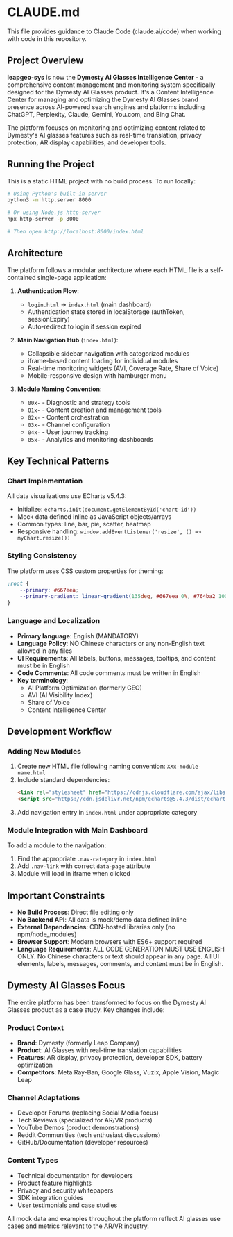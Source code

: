 # CLAUDE.md

This file provides guidance to Claude Code (claude.ai/code) when working with code in this repository.

## Project Overview

**leapgeo-sys** is now the **Dymesty AI Glasses Intelligence Center** - a comprehensive content management and monitoring system specifically designed for the Dymesty AI Glasses product. It's a Content Intelligence Center for managing and optimizing the Dymesty AI Glasses brand presence across AI-powered search engines and platforms including ChatGPT, Perplexity, Claude, Gemini, You.com, and Bing Chat.

The platform focuses on monitoring and optimizing content related to Dymesty's AI glasses features such as real-time translation, privacy protection, AR display capabilities, and developer tools.

## Running the Project

This is a static HTML project with no build process. To run locally:

```bash
# Using Python's built-in server
python3 -m http.server 8000

# Or using Node.js http-server
npx http-server -p 8000

# Then open http://localhost:8000/index.html
```

## Architecture

The platform follows a modular architecture where each HTML file is a self-contained single-page application:

1. **Authentication Flow**: 
   - `login.html` → `index.html` (main dashboard)
   - Authentication state stored in localStorage (authToken, sessionExpiry)
   - Auto-redirect to login if session expired

2. **Main Navigation Hub** (`index.html`):
   - Collapsible sidebar navigation with categorized modules
   - iframe-based content loading for individual modules
   - Real-time monitoring widgets (AVI, Coverage Rate, Share of Voice)
   - Mobile-responsive design with hamburger menu

3. **Module Naming Convention**:
   - `00x-` - Diagnostic and strategy tools
   - `01x-` - Content creation and management tools
   - `02x-` - Content orchestration
   - `03x-` - Channel configuration
   - `04x-` - User journey tracking
   - `05x-` - Analytics and monitoring dashboards

## Key Technical Patterns

### Chart Implementation
All data visualizations use ECharts v5.4.3:
- Initialize: `echarts.init(document.getElementById('chart-id'))`
- Mock data defined inline as JavaScript objects/arrays
- Common types: line, bar, pie, scatter, heatmap
- Responsive handling: `window.addEventListener('resize', () => myChart.resize())`

### Styling Consistency
The platform uses CSS custom properties for theming:
```css
:root {
    --primary: #667eea;
    --primary-gradient: linear-gradient(135deg, #667eea 0%, #764ba2 100%);
}
```

### Language and Localization
- **Primary language**: English (MANDATORY)
- **Language Policy**: NO Chinese characters or any non-English text allowed in any files
- **UI Requirements**: All labels, buttons, messages, tooltips, and content must be in English
- **Code Comments**: All code comments must be written in English
- **Key terminology**: 
  - AI Platform Optimization (formerly GEO)
  - AVI (AI Visibility Index) 
  - Share of Voice
  - Content Intelligence Center

## Development Workflow

### Adding New Modules
1. Create new HTML file following naming convention: `XXx-module-name.html`
2. Include standard dependencies:
   ```html
   <link rel="stylesheet" href="https://cdnjs.cloudflare.com/ajax/libs/font-awesome/6.4.0/css/all.min.css">
   <script src="https://cdn.jsdelivr.net/npm/echarts@5.4.3/dist/echarts.min.js"></script>
   ```
3. Add navigation entry in `index.html` under appropriate category

### Module Integration with Main Dashboard
To add a module to the navigation:
1. Find the appropriate `.nav-category` in `index.html`
2. Add `.nav-link` with correct `data-page` attribute
3. Module will load in iframe when clicked

## Important Constraints

- **No Build Process**: Direct file editing only
- **No Backend API**: All data is mock/demo data defined inline
- **External Dependencies**: CDN-hosted libraries only (no npm/node_modules)
- **Browser Support**: Modern browsers with ES6+ support required
- **Language Requirements**: ALL CODE GENERATION MUST USE ENGLISH ONLY. No Chinese characters or text should appear in any page. All UI elements, labels, messages, comments, and content must be in English.

## Dymesty AI Glasses Focus

The entire platform has been transformed to focus on the Dymesty AI Glasses product as a case study. Key changes include:

### Product Context
- **Brand**: Dymesty (formerly Leap Company)
- **Product**: AI Glasses with real-time translation capabilities
- **Features**: AR display, privacy protection, developer SDK, battery optimization
- **Competitors**: Meta Ray-Ban, Google Glass, Vuzix, Apple Vision, Magic Leap

### Channel Adaptations
- Developer Forums (replacing Social Media focus)
- Tech Reviews (specialized for AR/VR products)
- YouTube Demos (product demonstrations)
- Reddit Communities (tech enthusiast discussions)
- GitHub/Documentation (developer resources)

### Content Types
- Technical documentation for developers
- Product feature highlights
- Privacy and security whitepapers
- SDK integration guides
- User testimonials and case studies

All mock data and examples throughout the platform reflect AI glasses use cases and metrics relevant to the AR/VR industry.